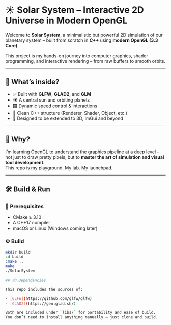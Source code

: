 # ☀️  Solar System – Interactive 2D Universe in Modern OpenGL

Welcome to **Solar System**, a minimalistic but powerful 2D simulation of our planetary system – built from scratch in **C++** using **modern OpenGL (3.3 Core)**.

This project is my hands-on journey into computer graphics, shader programming, and interactive rendering – from raw buffers to smooth orbits.

---

## 🧠 What’s inside?

- ✅ Built with **GLFW**, **GLAD2**, and **GLM**
- ☀️ A central sun and orbiting planets
- 🎛️ Dynamic speed control & interactions
- 🧩 Clean C++ structure (Renderer, Shader, Object, etc.)
- 🔭 Designed to be extended to 3D, ImGui and beyond

---

## 🚀 Why?

I’m learning OpenGL to understand the graphics pipeline at a deep level – not just to draw pretty pixels, but to **master the art of simulation and visual tool development**.  
This repo is my playground. My lab. My launchpad.

---

## 🛠️ Build & Run

### 🔧 Prerequisites
- CMake ≥ 3.10
- A C++17 compiler
- macOS or Linux (Windows coming later)

### ⚙️ Build
```bash
mkdir build
cd build
cmake ..
make
./SolarSystem

## 📦 Dependencies

This repo includes the sources of:

- [GLFW](https://github.com/glfw/glfw)
- [GLAD2](https://gen.glad.sh/)

Both are included under `libs/` for portability and ease of build.  
You don’t need to install anything manually – just clone and build.